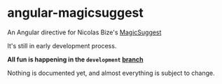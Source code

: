 # angular-magicsuggest
An Angular directive for Nicolas Bize's [MagicSuggest](https://github.com/nicolasbize/magicsuggest)

It's still in early development process.

**All fun is happening in the `development` [branch](https://github.com/leonardochaia/angular-magicsuggest/tree/development)**

Nothing is documented yet, and almost everything is subject to change.
